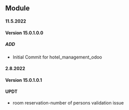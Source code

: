 ## Module <hotel management>

#### 11.5.2022
#### Version 15.0.1.0.0
##### ADD
- Initial Commit for hotel_management_odoo

#### 2.8.2022
#### Version 15.0.1.0.1
#### UPDT
- room reservation-number of persons validation issue
